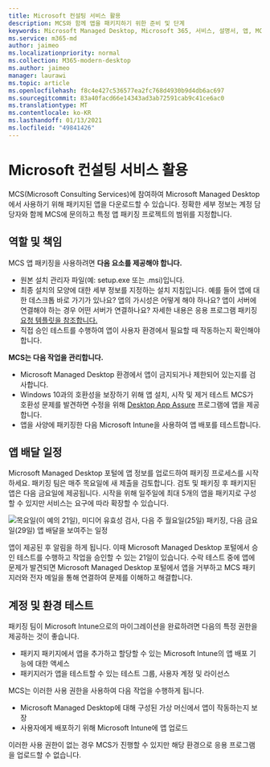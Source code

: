 ```yaml
---
title: Microsoft 컨설팅 서비스 활용
description: MCS와 함께 앱을 패키지하기 위한 준비 및 단계
keywords: Microsoft Managed Desktop, Microsoft 365, 서비스, 설명서, 앱, MCS, 패키징
ms.service: m365-md
author: jaimeo
ms.localizationpriority: normal
ms.collection: M365-modern-desktop
ms.author: jaimeo
manager: laurawi
ms.topic: article
ms.openlocfilehash: f8c4e427c536577ea2fc768d4930b9d4db6ac697
ms.sourcegitcommit: 83a40facd66e14343ad3ab72591cab9c41ce6ac0
ms.translationtype: MT
ms.contentlocale: ko-KR
ms.lasthandoff: 01/13/2021
ms.locfileid: "49841426"
---
```

# <a name="working-with-microsoft-consulting-services"></a>Microsoft 컨설팅 서비스 활용

MCS(Microsoft Consulting Services)에 참여하여 Microsoft Managed Desktop에서 사용하기 위해 패키지된 앱을 다운로드할 수 있습니다. 정확한 세부 정보는 계정 담당자와 함께 MCS에 문의하고 특정 앱 패키징 프로젝트의 범위를 지정합니다.

## <a name="roles-and-responsibilities"></a>역할 및 책임

MCS 앱 패키징을 사용하려면 **다음 요소를 제공해야 합니다.**

- 원본 설치 관리자 파일(예: setup.exe 또는 .msi)입니다.
- 최종 설치의 모양에 대한 세부 정보를 지정하는 설치 지침입니다. 예를 들어 앱에 대한 데스크톱 바로 가기가 있나요? 앱의 가시성은 어떻게 해야 하나요? 앱이 서버에 연결해야 하는 경우 어떤 서버가 연결하나요? 자세한 내용은 응용 프로그램 패키징 [요청 템플릿을 참조합니다.](https://github.com/MicrosoftDocs/microsoft-365-docs/raw/public/microsoft-365/managed-desktop/get-ready/downloads/app-packaging-template.docx)
- 직접 승인 테스트를 수행하여 앱이 사용자 환경에서 필요할 때 작동하는지 확인해야 합니다.

**MCS는 다음 작업을 관리합니다.**

- Microsoft Managed Desktop 환경에서 앱이 금지되거나 제한되어 있는지를 검사합니다.
- Windows 10과의 호환성을 보장하기 위해 앱 설치, 시작 및 제거 테스트 MCS가 호환성 문제를 발견하면 수정을 위해 [Desktop App Assure](https://docs.microsoft.com/fasttrack/win-10-desktop-app-assure) 프로그램에 앱을 제공합니다.
- 앱을 사양에 패키징한 다음 Microsoft Intune을 사용하여 앱 배포를 테스트합니다.

## <a name="app-delivery-schedule"></a>앱 배달 일정

Microsoft Managed Desktop 포털에 앱 정보를 업로드하여 패키징 프로세스를 시작하세요. 패키징 팀은 매주 목요일에 새 제출을 검토합니다. 검토 및 패키징 후 패키지된 앱은 다음 금요일에 제공됩니다. 시작을 위해 일주일에 최대 5개의 앱을 패키지로 구성할 수 있지만 서비스는 요구에 따라 확장할 수 있습니다.

![목요일(이 예의 21일), 미디어 유효성 검사, 다음 주 월요일(25일) 패키징, 다음 금요일(29일) 앱 배달을 보여주는 일정](../../media/MCS-cal.png)

앱이 제공된 후 알림을 하게 됩니다. 이때 Microsoft Managed Desktop 포털에서 승인 테스트를 수행하고 작업을 승인할 수 있는 21일이 있습니다. 수락 테스트 중에 앱에 문제가 발견되면 Microsoft Managed Desktop 포털에서 앱을 거부하고 MCS 패키지러와 전자 메일을 통해 연결하여 문제를 이해하고 해결합니다.

## <a name="testing-accounts-and-environment"></a>계정 및 환경 테스트

패키징 팀이 Microsoft Intune으로의 마이그레이션을 완료하려면 다음의 특정 권한을 제공하는 것이 좋습니다.
 
-   패키지 패키지에서 앱을 추가하고 할당할 수 있는 Microsoft Intune의 앱 배포 기능에 대한 액세스 
-   패키지러가 앱을 테스트할 수 있는 테스트 그룹, 사용자 계정 및 라이선스

MCS는 이러한 사용 권한을 사용하여 다음 작업을 수행하게 됩니다.
 
-   Microsoft Managed Desktop에 대해 구성된 가상 머신에서 앱이 작동하는지 보장
-   사용자에게 배포하기 위해 Microsoft Intune에 앱 업로드

이러한 사용 권한이 없는 경우 MCS가 진행할 수 있지만 해당 환경으로 응용 프로그램을 업로드할 수 없습니다.


